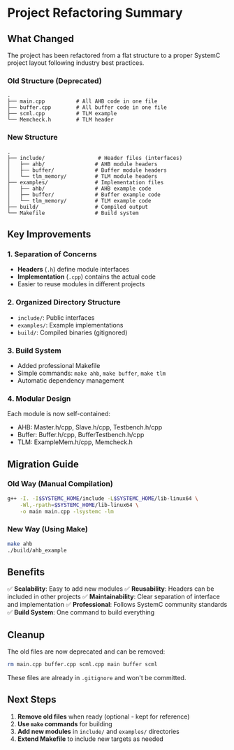 # Project Refactoring Summary

## What Changed

The project has been refactored from a flat structure to a proper SystemC project layout following industry best practices.

### Old Structure (Deprecated)
```
.
├── main.cpp          # All AHB code in one file
├── buffer.cpp        # All buffer code in one file
├── scml.cpp          # TLM example
└── Memcheck.h        # TLM header
```

### New Structure
```
.
├── include/                 # Header files (interfaces)
│   ├── ahb/                # AHB module headers
│   ├── buffer/             # Buffer module headers
│   └── tlm_memory/         # TLM module headers
├── examples/               # Implementation files
│   ├── ahb/                # AHB example code
│   ├── buffer/             # Buffer example code
│   └── tlm_memory/         # TLM example code
├── build/                  # Compiled output
└── Makefile                # Build system
```

## Key Improvements

### 1. **Separation of Concerns**
- **Headers** (`.h`) define module interfaces
- **Implementation** (`.cpp`) contains the actual code
- Easier to reuse modules in different projects

### 2. **Organized Directory Structure**
- `include/`: Public interfaces
- `examples/`: Example implementations
- `build/`: Compiled binaries (gitignored)

### 3. **Build System**
- Added professional Makefile
- Simple commands: `make ahb`, `make buffer`, `make tlm`
- Automatic dependency management

### 4. **Modular Design**
Each module is now self-contained:
- AHB: Master.h/cpp, Slave.h/cpp, Testbench.h/cpp
- Buffer: Buffer.h/cpp, BufferTestbench.h/cpp
- TLM: ExampleMem.h/cpp, Memcheck.h

## Migration Guide

### Old Way (Manual Compilation)
```bash
g++ -I. -I$SYSTEMC_HOME/include -L$SYSTEMC_HOME/lib-linux64 \
    -Wl,-rpath=$SYSTEMC_HOME/lib-linux64 \
    -o main main.cpp -lsystemc -lm
```

### New Way (Using Make)
```bash
make ahb
./build/ahb_example
```

## Benefits

✅ **Scalability**: Easy to add new modules
✅ **Reusability**: Headers can be included in other projects
✅ **Maintainability**: Clear separation of interface and implementation
✅ **Professional**: Follows SystemC community standards
✅ **Build System**: One command to build everything

## Cleanup

The old files are now deprecated and can be removed:
```bash
rm main.cpp buffer.cpp scml.cpp main buffer scml
```

These files are already in `.gitignore` and won't be committed.

## Next Steps

1. **Remove old files** when ready (optional - kept for reference)
2. **Use `make` commands** for building
3. **Add new modules** in `include/` and `examples/` directories
4. **Extend Makefile** to include new targets as needed
